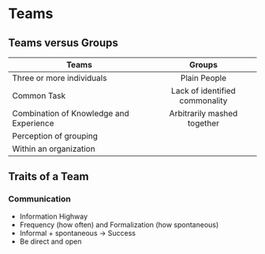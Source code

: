 # Teams #

## Teams versus Groups ##

| Teams                                 |Groups         |
| -------------                         |:-------------:|
|Three or more individuals              | Plain People|
|Common Task                            | Lack of identified commonality|
|Combination of Knowledge and Experience| Arbitrarily mashed together|
|Perception of grouping                 ||
|Within an organization                 ||

## Traits of a Team ##

### Communication ###
* Information Highway
* Frequency (how often) and Formalization (how spontaneous)
* Informal + spontaneous -> Success
* Be direct and open

